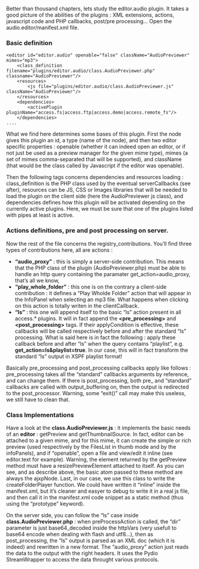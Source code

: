 Better than thousand chapters, lets study the editor.audio plugin. It takes a good picture of the abilities of the plugins : XML extensions, actions, javascript code and PHP callbacks, post/pre processing… Open the audio.editor/manifest.xml file.

### Basic definition

	<editor id="editor.audio" openable="false" className="AudioPreviewer" mimes="mp3">
        <class_definition filename="plugins/editor.audio/class.AudioPreviewer.php" classname="AudioPreviewer"/>
        <resources>
            <js file="plugins/editor.audio/class.AudioPreviewer.js" className="AudioPreviewer"/>
        </resources>
        <dependencies>
            <activePlugin pluginName="access.fs|access.ftp|access.demo|access.remote_fs"/>
        </dependencies>
    ....
        

What we find here determines some bases of this plugin. First the <editor> node gives this plugin an id, a type (name of the node), and then two editor specific properties : openable (whether it can indeed open an editor, or if not just be used as a preview manager for the given mime type), mimes (a set of mimes comma-separated that will be supported), and className (that would be the class called by Javascript if the editor was openable).

Then the following tags concerns dependencies and resources loading : class_definition is the PHP class used by the eventual serverCallbacks (see after), resources can be JS, CSS or Images libraries that will be needed to load the plugin on the client side (here the AudioPreviewer js class), and dependencies defines how this plugin will be activated depending on the currently active plugins.  Here, we must be sure that one of the plugins listed with pipes at least is active.

### Actions definitions, pre and post processing on server.
Now the rest of the file concerns the registry_contributions. You’ll find three types of contributions here, all are actions :

+ **“audio_proxy”** : this is simply a server-side contribution. This means that the PHP class of the plugin (AudioPreviewer.php) must be able to handle an http query containing the paramater get_action=audio_proxy, that’s all we know,
+ **“play_whole_folder”**  : this one is on the contrary a client-side contribution : it defines a “Play Wholde Folder” action that will appear in the InfoPanel when selecting an mp3 file. What happens when clicking on this action is totally writen in the clientCallback.
+ **“ls”** : this one will append itself to the basic “ls” action present in all access.* plugins. It will in fact append the **<pre_processing>** and **<post_processing>** tags. If their applyCondition is effective, these callbacks will be called respectively before and after the standard “ls” processing. What is said here is in fact the following : apply these callback before and after “ls” when the query contains “playlist”, e.g. **get_action=ls&playlist=true**. In our case, this will in fact transform the standard “ls” output in XSPF playlist format!

Basically pre_processing and post_processing callbacks apply like follows : pre_processing takes all the “standard” callbacks arguments by reference, and can change them. If there is post_processing, both pre_ and “standard” callbacks are called with output_buffering on, then the output is redirected to the post_processor. Warning, some “exit()” call may make this useless, we still have to clean that.

### Class Implementations
Have a look at the **class.AudioPreviewer.js** : it implements the basic needs of an **editor** : getPreview and getThumbnailSource. In fact, editor can be attached to a given mime, and for this mime, it can create the simple or rich preview (used respectively by the FilesList in thumb mode and by the infoPanels), and if “openable”, open a file and view/edit it inline (see editor.text for example). Warning, the element returned by the getPreview method must have a resizePreviewElement attached to itself. As you can see, and as describe above, the basic atom passed to these method are always the ajxpNode. Last, in our case, we use this class to write the createFolderPlayer function. We could have written it “inline” inside the manifest.xml, but it’s cleaner and easyer to debug to write it in a real js file, and then call it in the manifest.xml code snippet as a static method (thus using the “prototype” keyword).

On the server side, you can follow the “ls” case inside **class.AudioPreviewer.php** : when preProcessAction is called, the “dir” parameter is just base64_decoded inside the httpVars (very usefull to base64 encode when dealing with flash and utf8…), then as post_processing, the “ls” output is parsed as an XML doc (which it is indeed) and rewritten  in a new format. The “audio_proxy” action just reads the data to the output with the right headers. It uses the Pydio StreamWrapper to access the data throught various protocols.